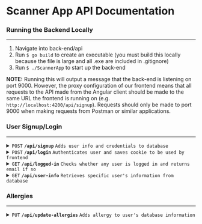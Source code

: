 # Scanner App API Documentation

### Running the Backend Locally

---

1. Navigate into back-end/api
2. Run <code>$ go build</code> to create an executable (you must build this locally because the file is large and all .exe are included in .gitignore)
3. Run <code>$ ./ScannerApp</code> to start up the back-end

**NOTE:** Running this will output a message that the back-end is listening on port 9000. However, the proxy configuration of our frontend means that all requests to the API made from the Angular client should be made to the same URL the frontend is running on (e.g. <code>http://localhost:4200/api/signup</code>). Requests should only be made to port 9000 when making requests from Postman or similar applications.

### User Signup/Login

---

<details>
    <summary><code>POST</code> <code><b>/api/signup</b></code> <code>Adds user info and credentials to database</code></summary>

##### Parameters

> | name        | type     | data type | description |
> | ----------- | -------- | --------- | ----------- |
> | `firstname` | required | string    | N/A         |
> | `lastname`  | required | string    | N/A         |
> | `email`     | required | string    | N/A         |
> | `password`  | required | string    | N/A         |

##### Responses

> | http code | content-type       | response                                                  |
> | --------- | ------------------ | --------------------------------------------------------- |
> | `201`     | `application/json` | `{"message":"User successfully created"}`                 |
> | `400`     | `application/json` | `{"message":"All fields are required"}`                   |
> | `409`     | `application/json` | `{"message":"Email is already registered to an account"}` |
> | `500`     | `application/json` | `{"message":"Could not generate password hash"}`          |
> | `500`     | `application/json` | `{"message":"Error decoding JSON body"}`                  |

</details>

<details>
    <summary><code>POST</code> <code><b>/api/login</b></code> <code>Authenticates user and saves cookie to be used by frontend</code></summary>

##### Parameters

> | name       | type     | data type | description |
> | ---------- | -------- | --------- | ----------- |
> | `email`    | required | string    | N/A         |
> | `password` | required | string    | N/A         |

##### Responses

> | http code | content-type       | response                                            |
> | --------- | ------------------ | --------------------------------------------------- |
> | `202`     | `application/json` | `{"message":"User successfully logged in"}`         |
> | `400`     | `application/json` | `{"message":"Email not registered to any account"}` |
> | `401`     | `application/json` | `{"message":"Incorrect password"}`                  |
> | `500`     | `application/json` | `{"message":"Error creating JWT"}`                  |
> | `500`     | `application/json` | `{"message":"Error decoding JSON body"}`            |

</details>

<details>
    <summary><code>GET</code> <code><b>/api/logged-in</b></code> <code>Checks whether any user is logged in and returns email if so</code></summary>

##### Parameters

> `none`

##### Responses

> | http code | content-type       | response                                 |
> | --------- | ------------------ | ---------------------------------------- |
> | `200`     | `application/json` | `{"email":"*current email logged in*"}`  |
> | `401`     | `application/json` | `{"message":"No user logged in"}`        |
> | `500`     | `application/json` | `{"message":"Error parsing JWT"}`        |
> | `500`     | `application/json` | `{"message":"Error decoding JSON body"}` |

</details>

<details>
    <summary><code>GET</code> <code><b>/api/user-info</b></code> <code>Retrieves specific user's information from database</code></summary>

##### Parameters

> | name       | type     | data type | description |
> | ---------- | -------- | --------- | ----------- |
> | `email`    | required | string    | N/A         |

##### Responses

> | http code | content-type       | response                        |
> | --------- | ------------------ | ------------------------------- |
> | `200`     | `application/json` | `{"firstname":"*user's first name*"`<br>  `"lastname":"*user's last name*"`<br>  `"email":"*user's email*"`<br>  `"password":"*user's password*"`<br>  `"allergies":"*comma delimited or NONE*"}`         |
> | `404`     | `application/json` | `{"message":"User Not Found"}`  |
> | `500`     | `application/json` | `{"message":"Email Not Found"}` |

</details>

### Allergies

---

<details>
    <summary><code>PUT</code> <code><b>/api/update-allergies</b></code> <code>Adds allergy to user's database information</code></summary>

##### Parameters

> | name        | type     | data type | description                    |
> | ----------- | -------- | --------- | ------------------------------ |
> | `email`     | required | string    | N/A                            |
> | `allergies` | required | string    | Allergy to be added to profile |

##### Responses

> | http code | content-type       | response                                  |
> | --------- | ------------------ | ----------------------------------------- |
> | `200`     | `application/json` | `{"message":"Allergy successfully added"}`|
> | `200`     | `application/json` | `{"message":"Allergy already added"}`     |
> | `500`     | `application/json` | `{"message":"Cannot decode user info"}`   |

</details>

